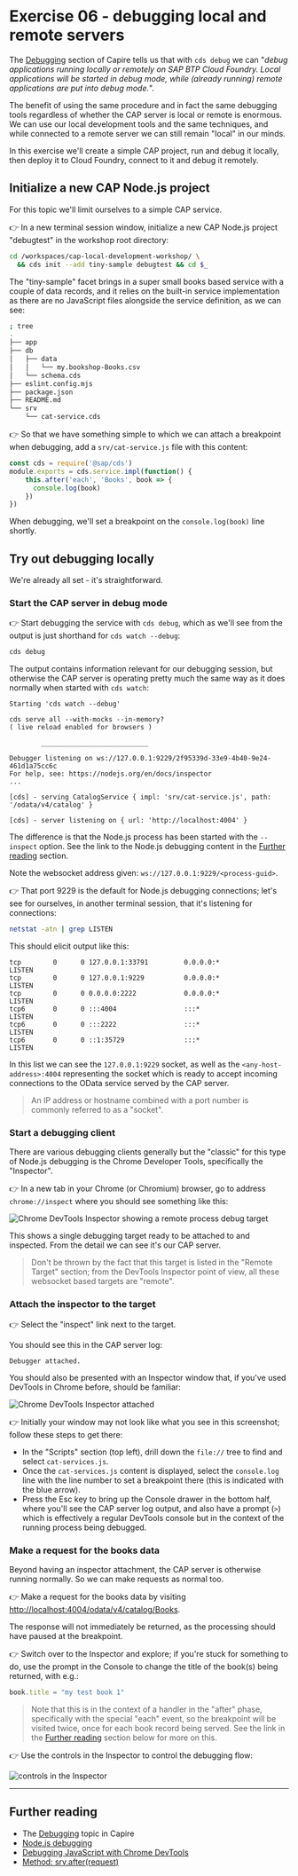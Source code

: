 # Exercise 06 - debugging local and remote servers

The [Debugging] section of Capire tells us that with `cds debug` we can "_debug applications running locally or remotely on SAP BTP Cloud Foundry. Local applications will be started in debug mode, while (already running) remote applications are put into debug mode._".

The benefit of using the same procedure and in fact the same debugging tools regardless of whether the CAP server is local or remote is enormous. We can use our local development tools and the same techniques, and while connected to a remote server we can still remain "local" in our minds.

In this exercise we'll create a simple CAP project, run and debug it locally, then deploy it to Cloud Foundry, connect to it and debug it remotely.

## Initialize a new CAP Node.js project

For this topic we'll limit ourselves to a simple CAP service.

👉 In a new terminal session window, initialize a new CAP Node.js project "debugtest" in the workshop root directory:

```bash
cd /workspaces/cap-local-development-workshop/ \
  && cds init --add tiny-sample debugtest && cd $_
```

The "tiny-sample" facet brings in a super small books based service with a couple of data records, and it relies on the built-in service implementation as there are no JavaScript files alongside the service definition, as we can see:

```bash
; tree
.
├── app
├── db
│   ├── data
│   │   └── my.bookshop-Books.csv
│   └── schema.cds
├── eslint.config.mjs
├── package.json
├── README.md
└── srv
    └── cat-service.cds
```

👉 So that we have something simple to which we can attach a breakpoint when debugging, add a `srv/cat-service.js` file with this content:

```javascript
const cds = require('@sap/cds')
module.exports = cds.service.impl(function() {
    this.after('each', 'Books', book => {
      console.log(book)
    })
})
```

When debugging, we'll set a breakpoint on the `console.log(book)` line shortly.

## Try out debugging locally

We're already all set - it's straightforward.

### Start the CAP server in debug mode

👉 Start debugging the service with `cds debug`, which as we'll see from the output is just shorthand for `cds watch --debug`:

```bash
cds debug
```

The output contains information relevant for our debugging session, but otherwise the CAP server is operating pretty much the same way as it does normally when started with `cds watch`:

```log
Starting 'cds watch --debug'

cds serve all --with-mocks --in-memory?
( live reload enabled for browsers )

        ___________________________

Debugger listening on ws://127.0.0.1:9229/2f95339d-33e9-4b40-9e24-461d1a75cc6c
For help, see: https://nodejs.org/en/docs/inspector
...

[cds] - serving CatalogService { impl: 'srv/cat-service.js', path: '/odata/v4/catalog' }

[cds] - server listening on { url: 'http://localhost:4004' }
```

The difference is that the Node.js process has been started with the `--inspect` option. See the link to the Node.js debugging content in the [Further reading](#further-reading) section.

Note the websocket address given: `ws://127.0.0.1:9229/<process-guid>`.

👉 That port 9229 is the default for Node.js debugging connections; let's see for ourselves, in another terminal session, that it's listening for connections:

```bash
netstat -atn | grep LISTEN
```

This should elicit output like this:

```log
tcp        0      0 127.0.0.1:33791         0.0.0.0:*               LISTEN
tcp        0      0 127.0.0.1:9229          0.0.0.0:*               LISTEN
tcp        0      0 0.0.0.0:2222            0.0.0.0:*               LISTEN
tcp6       0      0 :::4004                 :::*                    LISTEN
tcp6       0      0 :::2222                 :::*                    LISTEN
tcp6       0      0 ::1:35729               :::*                    LISTEN
```

In this list we can see the `127.0.0.1:9229` socket, as well as the `<any-host-address>:4004` representing the socket which is ready to accept incoming connections to the OData service served by the CAP server.

> An IP address or hostname combined with a port number is commonly referred to as a "socket".

### Start a debugging client

There are various debugging clients generally but the "classic" for this type of Node.js debugging is the Chrome Developer Tools, specifically the "Inspector".

👉 In a new tab in your Chrome (or Chromium) browser, go to address `chrome://inspect` where you should see something like this:

![Chrome DevTools Inspector showing a remote process debug target](assets/devtools-remote-target-list.png)

This shows a single debugging target ready to be attached to and inspected. From the detail we can see it's our CAP server.

> Don't be thrown by the fact that this target is listed in the "Remote Target" section; from the DevTools Inspector point of view, all these websocket based targets are "remote".

### Attach the inspector to the target

👉 Select the "inspect" link next to the target.

You should see this in the CAP server log:

```log
Debugger attached.
```

You should also be presented with an Inspector window that, if you've used DevTools in Chrome before, should be familiar:

![Chrome DevTools Inspector attached](assets/devtools-inspector-attached.png)

👉 Initially your window may not look like what you see in this screenshot; follow these steps to get there:

- In the "Scripts" section (top left), drill down the `file://` tree to find and select `cat-services.js`.
- Once the `cat-services.js` content is displayed, select the `console.log` line with the line number to set a breakpoint there (this is indicated with the blue arrow).
- Press the Esc key to bring up the Console drawer in the bottom half, where you'll see the CAP server log output, and also have a prompt (`>`) which is effectively a regular DevTools console but in the context of the running process being debugged.

### Make a request for the books data

Beyond having an inspector attachment, the CAP server is otherwise running normally. So we can make requests as normal too.

👉 Make a request for the books data by visiting <http://localhost:4004/odata/v4/catalog/Books>.

The response will not immediately be returned, as the processing should have paused at the breakpoint.

👉 Switch over to the Inspector and explore; if you're stuck for something to do, use the prompt in the Console to change the title of the book(s) being returned, with e.g.:

```javascript
book.title = "my test book 1"
```

> Note that this is in the context of a handler in the "after" phase, specifically with the special "each" event, so the breakpoint will be visited twice, once for each book record being served. See the link in the [Further reading](#further-reading) section below for more on this.

👉 Use the controls in the Inspector to control the debugging flow:

![controls in the Inspector](assets/devtools-controls.png)

---

## Further reading

- The [Debugging] topic in Capire
- [Node.js debugging]
- [Debugging JavaScript with Chrome DevTools]
- [Method: srv.after(request)]

[Debugging]: https://cap.cloud.sap/docs/tools/cds-cli#cds-debug
[Node.js debugging]: https://nodejs.org/en/learn/getting-started/debugging
[Debugging JavaScript with Chrome DevTools]: https://developer.chrome.com/docs/devtools/javascript
[Method: srv.after(request)]: https://cap.cloud.sap/docs/node.js/core-services#srv-after-request
